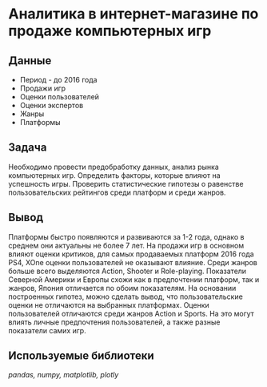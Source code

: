 # Аналитика в интернет-магазине по продаже компьютерных игр


## Данные

* Период - до 2016 года
* Продажи игр
* Оценки пользователей
* Оценки экспертов
* Жанры 
* Платформы

## Задача

Необходимо провести предобработку данных, анализ рынка компьютерных игр. Определить факторы, которые влияют на успешность игры. Проверить статистические гипотезы о равенстве пользовательских рейтингов среди платформ и среди жанров. 

## Вывод

Платформы быстро появляются и развиваются за 1-2 года, однако в среднем они актуальны не более 7 лет. На продажи игр в основном влияют оценки критиков, для самых продаваемых платформ 2016 года PS4, XOne оценки пользователей не оказывают влияние. Среди жанров больше всего выделяются Action, Shooter и Role-playing. Показатели Северной Америки и Европы схожи как в предпочтении платформ, так и жанров, Япония отличается по обоим показателям. 
На основании построенных гипотез, можно сделать вывод, что пользовательские оценки не отличаются на выбранных платформах. Оценки пользователей отличаются среди жанров Action и Sports. На это могут влиять личные предпочтения пользователей, а также разные показатели самих игр.


## Используемые библиотеки
*pandas, numpy, matplotlib, plotly*
